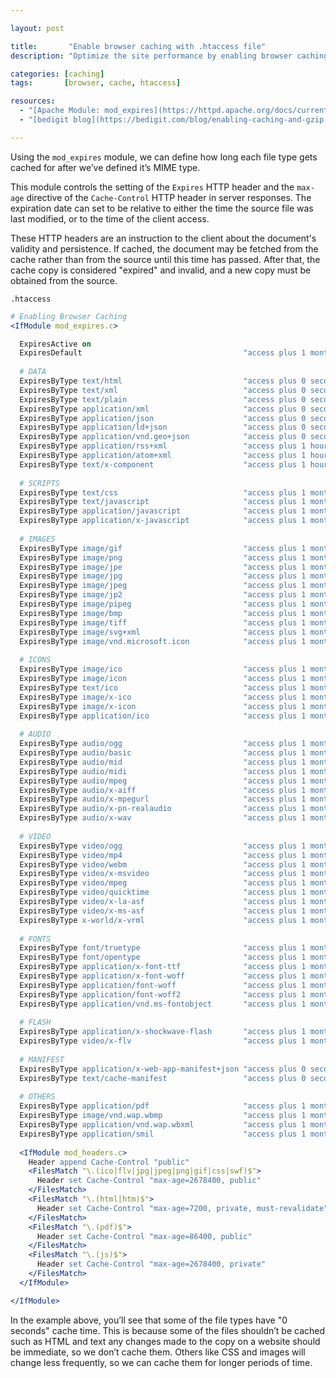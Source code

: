 ```yaml
---

layout: post

title:       "Enable browser caching with .htaccess file"
description: "Optimize the site performance by enabling browser caching with .htaccess file."

categories: [caching]
tags:       [browser, cache, htaccess]

resources:
  - "[Apache Module: mod_expires](https://httpd.apache.org/docs/current/mod/mod_expires.html)"
  - "[bedigit blog](https://bedigit.com/blog/enabling-caching-and-gzip-compression-with-htaccess/)"

---
```



Using the `mod_expires` module, we can define how long each file type gets cached for after we’ve defined it’s MIME type.

This module controls the setting of the `Expires` HTTP header and the `max-age` directive of the `Cache-Control` HTTP header in server responses. The expiration date can set to be relative to either the time the source file was last modified, or to the time of the client access.

These HTTP headers are an instruction to the client about the document's validity and persistence. If cached, the document may be fetched from the cache rather than from the source until this time has passed. After that, the cache copy is considered "expired" and invalid, and a new copy must be obtained from the source.

`.htaccess`

```apache
# Enabling Browser Caching
<IfModule mod_expires.c>

  ExpiresActive on
  ExpiresDefault                                    "access plus 1 month"
  
  # DATA
  ExpiresByType text/html                           "access plus 0 seconds"
  ExpiresByType text/xml                            "access plus 0 seconds"
  ExpiresByType text/plain                          "access plus 0 seconds"
  ExpiresByType application/xml                     "access plus 0 seconds"
  ExpiresByType application/json                    "access plus 0 seconds"
  ExpiresByType application/ld+json                 "access plus 0 seconds"
  ExpiresByType application/vnd.geo+json            "access plus 0 seconds"
  ExpiresByType application/rss+xml                 "access plus 1 hour"
  ExpiresByType application/atom+xml                "access plus 1 hour"
  ExpiresByType text/x-component                    "access plus 1 hour"
  
  # SCRIPTS
  ExpiresByType text/css                            "access plus 1 month" 
  ExpiresByType text/javascript                     "access plus 1 month" 
  ExpiresByType application/javascript              "access plus 1 month" 
  ExpiresByType application/x-javascript            "access plus 1 month" 
  
  # IMAGES
  ExpiresByType image/gif                           "access plus 1 month"
  ExpiresByType image/png                           "access plus 1 month"
  ExpiresByType image/jpe                           "access plus 1 month"
  ExpiresByType image/jpg                           "access plus 1 month"
  ExpiresByType image/jpeg                          "access plus 1 month"
  ExpiresByType image/jp2                           "access plus 1 month"
  ExpiresByType image/pipeg                         "access plus 1 month"
  ExpiresByType image/bmp                           "access plus 1 month"
  ExpiresByType image/tiff                          "access plus 1 month"
  ExpiresByType image/svg+xml                       "access plus 1 month"
  ExpiresByType image/vnd.microsoft.icon            "access plus 1 month"
  
  # ICONS
  ExpiresByType image/ico                           "access plus 1 month"
  ExpiresByType image/icon                          "access plus 1 month"
  ExpiresByType text/ico                            "access plus 1 month"
  ExpiresByType image/x-ico                         "access plus 1 month"
  ExpiresByType image/x-icon                        "access plus 1 month"
  ExpiresByType application/ico                     "access plus 1 month"
  
  # AUDIO
  ExpiresByType audio/ogg                           "access plus 1 month"
  ExpiresByType audio/basic                         "access plus 1 month"
  ExpiresByType audio/mid                           "access plus 1 month"
  ExpiresByType audio/midi                          "access plus 1 month"
  ExpiresByType audio/mpeg                          "access plus 1 month"
  ExpiresByType audio/x-aiff                        "access plus 1 month"
  ExpiresByType audio/x-mpegurl                     "access plus 1 month"
  ExpiresByType audio/x-pn-realaudio                "access plus 1 month"
  ExpiresByType audio/x-wav                         "access plus 1 month"
  
  # VIDEO
  ExpiresByType video/ogg                           "access plus 1 month"
  ExpiresByType video/mp4                           "access plus 1 month"
  ExpiresByType video/webm                          "access plus 1 month"
  ExpiresByType video/x-msvideo                     "access plus 1 month"
  ExpiresByType video/mpeg                          "access plus 1 month"
  ExpiresByType video/quicktime                     "access plus 1 month"
  ExpiresByType video/x-la-asf                      "access plus 1 month"
  ExpiresByType video/x-ms-asf                      "access plus 1 month"
  ExpiresByType x-world/x-vrml                      "access plus 1 month"
  
  # FONTS
  ExpiresByType font/truetype                       "access plus 1 month"
  ExpiresByType font/opentype                       "access plus 1 month"
  ExpiresByType application/x-font-ttf              "access plus 1 month"
  ExpiresByType application/x-font-woff             "access plus 1 month"
  ExpiresByType application/font-woff               "access plus 1 month"
  ExpiresByType application/font-woff2              "access plus 1 month"
  ExpiresByType application/vnd.ms-fontobject       "access plus 1 month"
  
  # FLASH
  ExpiresByType application/x-shockwave-flash       "access plus 1 month"
  ExpiresByType video/x-flv                         "access plus 1 month"
  
  # MANIFEST
  ExpiresByType application/x-web-app-manifest+json "access plus 0 seconds"
  ExpiresByType text/cache-manifest                 "access plus 0 seconds"
  
  # OTHERS
  ExpiresByType application/pdf                     "access plus 1 month"
  ExpiresByType image/vnd.wap.wbmp                  "access plus 1 month"
  ExpiresByType application/vnd.wap.wbxml           "access plus 1 month"
  ExpiresByType application/smil                    "access plus 1 month"
  
  <IfModule mod_headers.c>
    Header append Cache-Control "public"
    <FilesMatch "\.(ico|flv|jpg|jpeg|png|gif|css|swf)$">
      Header set Cache-Control "max-age=2678400, public"
    </FilesMatch>
    <FilesMatch "\.(html|htm)$">
      Header set Cache-Control "max-age=7200, private, must-revalidate"
    </FilesMatch>
    <FilesMatch "\.(pdf)$">
      Header set Cache-Control "max-age=86400, public"
    </FilesMatch>
    <FilesMatch "\.(js)$">
      Header set Cache-Control "max-age=2678400, private"
    </FilesMatch>
  </IfModule>

</IfModule>
```

In the example above, you’ll see that some of the file types have "0 seconds" cache time. This is because some of the files shouldn’t be cached such as HTML and text any changes made to the copy on a website should be immediate, so we don’t cache them. Others like CSS and images will change less frequently, so we can cache them for longer periods of time.
